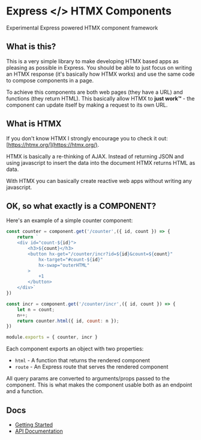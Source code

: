 # Express </> HTMX Components

Experimental Express powered HTMX component framework

## What is this?

This is a very simple library to make developing HTMX based apps as pleasing as
possible in Express. You should be able to just focus on writing an HTMX
response (it's basically how HTMX works) and use the same code to compose
components in a page.

To achieve this components are both web pages (they have a URL) and functions
(they return HTML). This basically allow HTMX to **just work™** - the component
can update itself by making a request to its own URL.

## What is HTMX

If you don't know HTMX I strongly encourage you to check it out:
[https://htmx.org/](https://htmx.org/).

HTMX is basically a re-thinking of AJAX. Instead of returning JSON and using
javascript to insert the data into the document HTMX returns HTML as data.

With HTMX you can basically create reactive web apps without writing any
javascript.

## OK, so what exactly is a COMPONENT?

Here's an example of a simple counter component:

```js
const counter = component.get('/counter',({ id, count }) => {
    return `
    <div id="count-${id}">
        <h3>${count}</h3>
        <button hx-get="/counter/incr?id=${id}&count=${count}"
            hx-target="#count-${id}"
            hx-swap="outerHTML"
        >
            +1
        </button>
    </div>`
})

const incr = component.get('/counter/incr',({ id, count }) => {
    let n = count;
    n++;
    return counter.html({ id, count: n });
})

module.exports = { counter, incr }
```

Each component exports an object with two properties:

- `html` - A function that returns the rendered component
- `route` - An Express route that serves the rendered component

All query params are converted to arguments/props passed to the
component. This is what makes the component usable both as an endpoint
and a function.

## Docs

- [Getting Started](./docs/getting-started.md)
- [API Documentation](./docs/api.md)

